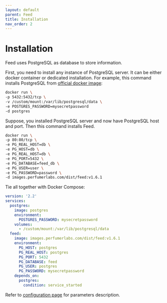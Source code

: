 ```yaml
---
layout: default
parent: Feed
title: Installation
nav_order: 2
---
```


Installation
============

Feed uses PostgreSQL as database to store information.

First, you need to install any instance of PostgreSQL server. It can be either docker container or dedicated installation.
For example, this command installs PostgreSQL from [official docker image](https://hub.docker.com/_/postgres):

```bash
docker run \
-p 5432:5432/tcp \
-v /custom/mount:/var/lib/postgresql/data \
-e POSTGRES_PASSWORD=mysecretpassword
-d postgres
```

Suppose, you installed PostgreSQL server and now have PostgreSQL host and port. Then this command installs Feed.

```bash
docker run \
-p 80:80/tcp \
-e PG_REAL_HOST=db \
-e PG_HOST=db \
-e PG_REAL_HOST=db \
-e PG_PORT=5432 \
-e PG_DATABASE=feed_db \
-e PG_USER=user \
-e PG_PASSWORD=password \
-d images.perfumerlabs.com/dist/feed:v1.6.1
```

Tie all together with Docker Compose:

```yml
version: '2.2'
services:
  postgres:
    image: postgres
    environment:
      POSTGRES_PASSWORD: mysecretpassword
    volumes:
      - /custom/mount:/var/lib/postgresql/data
  feed:
    image: images.perfumerlabs.com/dist/feed:v1.6.1
    environment:
      PG_HOST: postgres
      PG_REAL_HOST: postgres
      PG_PORT: 5432
      PG_DATABASE: feed
      PG_USER: postgres
      PG_PASSWORD: mysecretpassword
    depends_on:
      postgres:
        condition: service_started
```

Refer to [configuration page](/images/feed/config) for parameters description.
